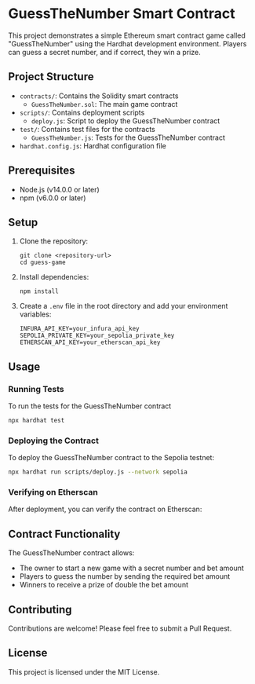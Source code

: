 # GuessTheNumber Smart Contract

This project demonstrates a simple Ethereum smart contract game called "GuessTheNumber" using the Hardhat development environment. Players can guess a secret number, and if correct, they win a prize.

## Project Structure

- `contracts/`: Contains the Solidity smart contracts
  - `GuessTheNumber.sol`: The main game contract
- `scripts/`: Contains deployment scripts
  - `deploy.js`: Script to deploy the GuessTheNumber contract
- `test/`: Contains test files for the contracts
  - `GuessTheNumber.js`: Tests for the GuessTheNumber contract
- `hardhat.config.js`: Hardhat configuration file

## Prerequisites

- Node.js (v14.0.0 or later)
- npm (v6.0.0 or later)

## Setup

1. Clone the repository:
   ```
   git clone <repository-url>
   cd guess-game
   ```

2. Install dependencies:
   ```
   npm install
   ```

3. Create a `.env` file in the root directory and add your environment variables:
   ```
   INFURA_API_KEY=your_infura_api_key
   SEPOLIA_PRIVATE_KEY=your_sepolia_private_key
   ETHERSCAN_API_KEY=your_etherscan_api_key
   ```

## Usage

### Running Tests

To run the tests for the GuessTheNumber contract

```bash
npx hardhat test
```

### Deploying the Contract

To deploy the GuessTheNumber contract to the Sepolia testnet:

```bash
npx hardhat run scripts/deploy.js --network sepolia
```

### Verifying on Etherscan

After deployment, you can verify the contract on Etherscan:

## Contract Functionality

The GuessTheNumber contract allows:
- The owner to start a new game with a secret number and bet amount
- Players to guess the number by sending the required bet amount
- Winners to receive a prize of double the bet amount

## Contributing

Contributions are welcome! Please feel free to submit a Pull Request.

## License

This project is licensed under the MIT License.